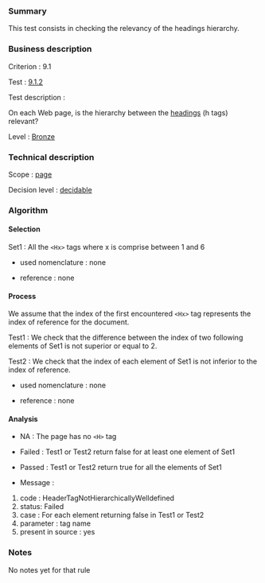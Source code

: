 ### Summary

This test consists in checking the relevancy of the headings hierarchy.

### Business description

Criterion : 9.1

Test : [9.1.2](http://www.braillenet.org/accessibilite/referentiel-aw21/liste-deploye.php#test-9-1-2)

Test description :

On each Web page, is the hierarchy between the [headings](http://www.braillenet.org/accessibilite/referentiel-aw21-en/glossaire.php#mTitre) (h tags) relevant?

Level : [Bronze](/en/category/rules-design/accessiweb-11/level/bronze)

### Technical description

Scope : [page](/en/category/rules-design/accessiweb-11/scope/page)

Decision level :
[decidable](/en/category/rules-design/accessiweb-11/decision-level/decidable)

### Algorithm

#### Selection

Set1 : All the `<Hx>` tags where x is comprise between 1 and 6

-   used nomenclature : none

-   reference : none

#### Process
 
We assume that the index of the first encountered `<Hx>` tag represents the index of reference for the document.

Test1 : We check that the difference between the index of two following elements of Set1 is not superior or equal to 2.

Test2 : We check that the index of each element of Set1 is not inferior to the index of reference.

-   used nomenclature : none

-   reference : none

#### Analysis

-   NA : The page has no `<H>` tag
-   Failed : Test1 or Test2 return false for at least one element of Set1
-   Passed : Test1 or Test2 return true for all the elements of Set1

-   Message :

1.  code : HeaderTagNotHierarchicallyWelldefined
2.  status: Failed
3.  case : For each element returning false in Test1 or Test2
4.  parameter : tag name
5.  present in source : yes

### Notes

No notes yet for that rule
